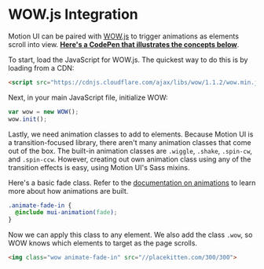 # WOW.js Integration

Motion UI can be paired with [WOW.js](http://mynameismatthieu.com/WOW/) to trigger animations as elements scroll into view. **[Here's a CodePen that illustrates the concepts below](http://codepen.io/gakimball/pen/WrKRRy)**.

To start, load the JavaScript for WOW.js. The quickest way to do this is by loading from a CDN:

```html
<script src="https://cdnjs.cloudflare.com/ajax/libs/wow/1.1.2/wow.min.js"></script>
```

Next, in your main JavaScript file, initialize WOW:

```js
var wow = new WOW();
wow.init();
```

Lastly, we need animation classes to add to elements. Because Motion UI is a transition-focused library, there aren't many animation classes that come out of the box. The built-in animation classes are `.wiggle`, `.shake`, `.spin-cw`, and `.spin-ccw`. However, creating out own animation class using any of the transition effects is easy, using Motion UI's Sass mixins.

Here's a basic fade class. Refer to the [documentation on animations](animations.md) to learn more about how animations are built.

```scss
.animate-fade-in {
  @include mui-animation(fade);
}
```

Now we can apply this class to any element. We also add the class `.wow`, so WOW knows which elements to target as the page scrolls.

```html
<img class="wow animate-fade-in" src="//placekitten.com/300/300">
```



